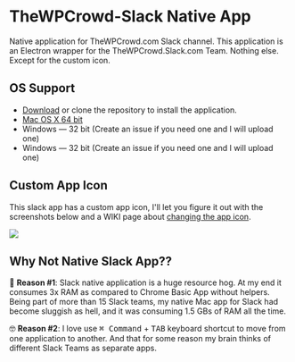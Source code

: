 # TheWPCrowd-Slack Native App

Native application for TheWPCrowd.com Slack channel. This application is an Electron wrapper for the TheWPCrowd.Slack.com Team. Nothing else. Except for the custom icon.


## OS Support
- [Download](https://github.com/ahmadawais/TheWPCrowd-Slack/archive/master.zip) or clone the repository to install the application.
- [Mac OS X 64 bit](https://github.com/ahmadawais/TheWPCrowd-Slack/tree/master/TheWPCrowd-darwin-x64)
- Windows — 32 bit (Create an issue if you need one and I will upload one)
- Windows — 32 bit (Create an issue if you need one and I will upload one)

## Custom App Icon

This slack app has a custom app icon, I'll let you figure it out with the screenshots below and a WIKI page about [changing the app icon](https://github.com/ahmadawais/TheWPCrowd-Slack/wiki/Change-The-App-Icon).

![](https://i.imgur.com/Km7LLB6.png)


## Why Not Native Slack App??

💯 **Reason #1**: Slack native application is a huge resource hog. At my end it consumes 3x RAM as compared to Chrome Basic App without helpers. Being part of more than 15 Slack teams, my native Mac app for Slack had become sluggish as hell, and it was consuming 1.5 GBs of RAM all the time.

🤓 **Reason #2**: I love use <kbd>⌘ Command</kbd> + <kbd>TAB</kbd> keyboard shortcut to move from one application to another. And that for some reason my brain thinks of different Slack Teams as separate apps. 


